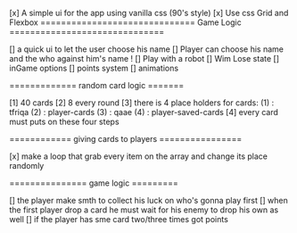 [x] A simple ui for the app using vanilla css (90's style)
[x] Use css Grid and Flexbox
============================== Game Logic ==============================  

[] a quick ui to let the user choose his name
[] Player can choose his name and the who against him's name !
[] Play with a robot
[] Wim Lose state
[] inGame options
[] points system
[] animations


============= random card logic =======

[1] 40 cards
[2] 8 every round
[3] there is 4 place holders for cards: 
    (1) : tfriqa
    (2) : player-cards
    (3) : qaae
    (4) : player-saved-cards
[4] every card must puts on these four steps  


============ giving cards to players ================

[x] make a loop that grab every item on the array and change its place randomly

=============== game logic =========

[] the player make smth to collect his luck on who's gonna play first
[] when the first player drop a card he must wait for his enemy to drop his own as well
[] if the player has sme card two/three times got points
